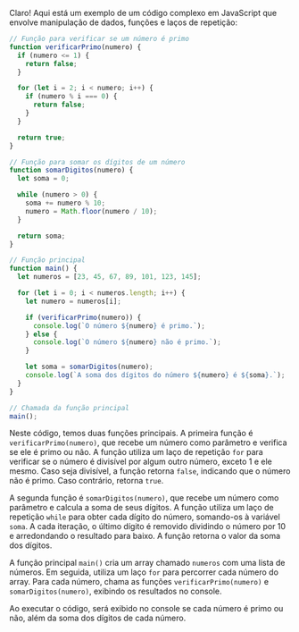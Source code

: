 Claro! Aqui está um exemplo de um código complexo em JavaScript que envolve manipulação de dados, funções e laços de repetição:

```javascript
// Função para verificar se um número é primo
function verificarPrimo(numero) {
  if (numero <= 1) {
    return false;
  }

  for (let i = 2; i < numero; i++) {
    if (numero % i === 0) {
      return false;
    }
  }

  return true;
}

// Função para somar os dígitos de um número
function somarDigitos(numero) {
  let soma = 0;

  while (numero > 0) {
    soma += numero % 10;
    numero = Math.floor(numero / 10);
  }

  return soma;
}

// Função principal
function main() {
  let numeros = [23, 45, 67, 89, 101, 123, 145];

  for (let i = 0; i < numeros.length; i++) {
    let numero = numeros[i];

    if (verificarPrimo(numero)) {
      console.log(`O número ${numero} é primo.`);
    } else {
      console.log(`O número ${numero} não é primo.`);
    }

    let soma = somarDigitos(numero);
    console.log(`A soma dos dígitos do número ${numero} é ${soma}.`);
  }
}

// Chamada da função principal
main();
```

Neste código, temos duas funções principais. A primeira função é `verificarPrimo(numero)`, que recebe um número como parâmetro e verifica se ele é primo ou não. A função utiliza um laço de repetição `for` para verificar se o número é divisível por algum outro número, exceto 1 e ele mesmo. Caso seja divisível, a função retorna `false`, indicando que o número não é primo. Caso contrário, retorna `true`.

A segunda função é `somarDigitos(numero)`, que recebe um número como parâmetro e calcula a soma de seus dígitos. A função utiliza um laço de repetição `while` para obter cada dígito do número, somando-os à variável `soma`. A cada iteração, o último dígito é removido dividindo o número por 10 e arredondando o resultado para baixo. A função retorna o valor da soma dos dígitos.

A função principal `main()` cria um array chamado `numeros` com uma lista de números. Em seguida, utiliza um laço `for` para percorrer cada número do array. Para cada número, chama as funções `verificarPrimo(numero)` e `somarDigitos(numero)`, exibindo os resultados no console.

Ao executar o código, será exibido no console se cada número é primo ou não, além da soma dos dígitos de cada número.